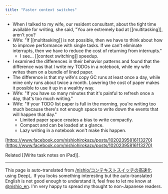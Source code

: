 ```yaml
---
title: "Faster context switches"
---
```


- When I talked to my wife, our resident consultant, about the tight time available for writing, she said, "You are extremely bad at [[multitasking]], aren't you?
- Wife: "If [[multitasking]] is not possible, then we have to think about how to improve performance with single tasks. If we can't eliminate interrupts, then we have to reduce the cost of returning from interrupts."
    - I see... [[context switching]] speedup.
- I examined the differences in their behavior patterns and found that the difference was that I write my TODOs in a notebook, while my wife writes them on a bundle of lined paper.
- The difference is that my wife's copy GC runs at least once a day, while mine only runs about twice a month. Lowering the cost of paper makes it possible to use it up in a wealthy way.
- Wife: "If you have so many minutes that it's painful to refresh once a day, that's too much writing."
- Wife: "If your TODO list paper is full in the morning, you're writing too much because there's not enough space to write down the events that will happen that day."
    - Limited paper space creates a bias to write compactly.
    - Compact and can be loaded at a glance.
    - Lazy writing in a notebook won't make this happen.

[https://www.facebook.com/nishiohirokazu/posts/10202395816113270](https://www.facebook.com/nishiohirokazu/posts/10202395816113270)

Related [[Write task notes on iPad]].

---
This page is auto-translated from [/nishio/コンテキストスイッチの高速化](https://scrapbox.io/nishio/コンテキストスイッチの高速化) using DeepL. If you looks something interesting but the auto-translated English is not good enough to understand it, feel free to let me know at [@nishio_en](https://twitter.com/nishio_en). I'm very happy to spread my thought to non-Japanese readers.